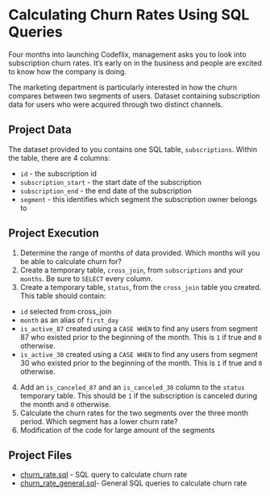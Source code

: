 
#  Calculating Churn Rates Using SQL Queries

Four months into launching Codeflix, management asks you to look into subscription churn rates. It’s early on in the business and people are excited to know how the company is doing.

The marketing department is particularly interested in how the churn compares between two segments of users. Dataset containing subscription data for users who were acquired through two distinct channels.

## Project Data
The dataset provided to you contains one SQL table,  `subscriptions`. Within the table, there are 4 columns:

-   `id`  - the subscription id
-   `subscription_start`  - the start date of the subscription
-   `subscription_end`  - the end date of the subscription
-   `segment`  - this identifies which segment the subscription owner belongs to

## Project Execution

 1.   Determine the range of months of data provided. Which months will you be able to calculate churn for?
 2.   Create a temporary table, `cross_join`, from `subscriptions` and your `months`. Be sure to `SELECT` every column.
 3. Create a temporary table,  `status`, from the  `cross_join`  table you created. This table should contain:

-   `id`  selected from cross_join
-   `month`  as an alias of  `first_day`
-   `is_active_87`  created using a  `CASE WHEN`  to find any users from segment 87 who existed prior to the beginning of the month. This is  `1`  if true and  `0`  otherwise.
-   `is_active_30`  created using a  `CASE WHEN`  to find any users from segment 30 who existed prior to the beginning of the month. This is  `1`  if true and  `0`  otherwise.
 4. Add an `is_canceled_87` and an `is_canceled_30` column to the `status` temporary table. This should be `1` if the subscription is canceled during the month and `0` otherwise.
 5. Calculate the churn rates for the two segments over the three month period. Which segment has a lower churn rate?
 6. Modification of the code for large amount of the segments

## Project Files

- [churn_rate.sql](https://github.com/unotresdos/churn-rate-sql/blob/master/churn_rate.sql)  - SQL query to calculate churn rate 
- [churn_rate_general.sql](https://github.com/unotresdos/churn-rate-sql/blob/master/churn_rate_general.sql)- General SQL queries to calculate churn rate

